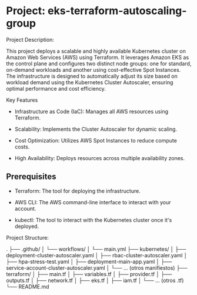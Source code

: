 # **Project: eks-terraform-autoscaling-group**
  
Project Description:

This project deploys a scalable and highly available Kubernetes cluster on Amazon Web Services (AWS) using Terraform. It leverages Amazon EKS as the control plane and configures two distinct node groups: one for standard, on-demand workloads and another using cost-effective Spot Instances. The infrastructure is designed to automatically adjust its size based on workload demand using the Kubernetes Cluster Autoscaler, ensuring optimal performance and cost efficiency.

Key Features

*   Infrastructure as Code (IaC): Manages all AWS resources using Terraform.

*   Scalability: Implements the Cluster Autoscaler for dynamic scaling.

*  Cost Optimization: Utilizes AWS Spot Instances to reduce compute costs.

* High Availability: Deploys resources across multiple availability zones.

## Prerequisites

* Terraform: The tool for deploying the infrastructure.

* AWS CLI: The AWS command-line interface to interact with your account.

* kubectl: The tool to interact with the Kubernetes cluster once it's deployed.

Project Structure: 

.
├── .github/
│   └── workflows/
│       └── main.yml
├── kubernetes/
│   ├── deployment-cluster-autoscaler.yaml
│   ├── rbac-cluster-autoscaler.yaml
│   ├── hpa-stress-test.yaml
│   ├── deployment-main-app.yaml
│   ├── service-account-cluster-autoscaler.yaml
│   └── ... (otros manifiestos)
├── terraform/
│   ├── main.tf
│   ├── variables.tf
│   ├── provider.tf
│   ├── outputs.tf
│   ├── network.tf
│   ├── eks.tf
│   ├── iam.tf
│   └── ... (otros .tf)
└── README.md

